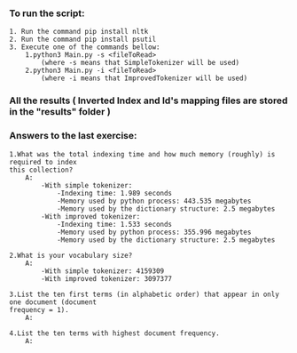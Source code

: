 ### To run the script:

    1. Run the command pip install nltk
    2. Run the command pip install psutil
    3. Execute one of the commands bellow: 
        1.python3 Main.py -s <fileToRead>
            (where -s means that SimpleTokenizer will be used) 
        2.python3 Main.py -i <fileToRead> 
            (where -i means that ImprovedTokenizer will be used)

### All the results ( Inverted Index and Id's mapping files are stored in the "results" folder )            

### Answers to the last exercise:

    1.What was the total indexing time and how much memory (roughly) is required to index
    this collection?
        A:
            -With simple tokenizer:
                -Indexing time: 1.989 seconds
                -Memory used by python process: 443.535 megabytes
                -Memory used by the dictionary structure: 2.5 megabytes
            -With improved tokenizer:
                -Indexing time: 1.533 seconds
                -Memory used by python process: 355.996 megabytes
                -Memory used by the dictionary structure: 2.5 megabytes

    2.What is your vocabulary size?
        A: 
            -With simple tokenizer: 4159309
            -With improved tokenizer: 3097377

    3.List the ten first terms (in alphabetic order) that appear in only one document (document
    frequency = 1).
        A:

    4.List the ten terms with highest document frequency.
        A:

